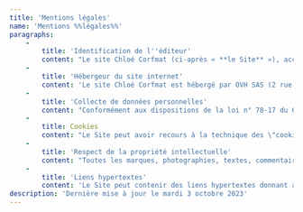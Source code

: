 ```yaml
---
title: 'Mentions légales'
name: 'Mentions %%légales%%'
paragraphs:
    -
        title: 'Identification de l''éditeur'
        content: "Le site Chloé Corfmat (ci-après « **le Site** »), accessible à l’adresse [https://chloecorfmat.fr](https://chloecorfmat.fr), est édité par Chloé Corfmat (ci-après « **l'Éditeur** »), dont le domicile est situé 2 Allée Anne-Marie Imbrecq, 44300 Nantes, France. Elle est immatriculée au RCS de Nantes sous le numéro XXX (en cours d'immatriculation).\nL'Éditeur peut être contacté à l’adresse mail [contact@chloecorfmat.fr](mailto:contact@chloecorfmat.fr) ou au numéro +33 7 50 34 60 70."
    -
        title: 'Hébergeur du site internet'
        content: 'Le site Chloé Corfmat est hébergé par OVH SAS (2 rue Kellermann, 59100 Roubaix, France). L’hébergeur est joignable par téléphone au numéro suivant : 1007.'
    -
        title: 'Collecte de données personnelles'
        content: "Conformément aux dispositions de la loi n° 78-17 du 6 janvier 1978 modifiée, relative à l'informatique, aux fichiers et aux libertés, l’utilisateur est informé que l'Éditeur procède à la collecte et au traitement de données personnelles, lors de la connexion au Site.\n\nLes données collectées servent principalement à permettre la mise à disposition de la Plateforme, son optimisation et sa sécurisation afin d’offrir aux utilisateurs un service de la meilleure qualité possible. Des données supplémentaires pourront éventuellement être collectées par l'Éditeur pour permettre la bonne exécution de contrats commerciaux conclus par l’entremise de la Plateforme avec l’utilisateur.\n\nL’utilisateur est informé qu’il dispose d'un droit d'accès, d'interrogation, de modification et de suppression des informations qui le concernent, à exercer à tout moment auprès de l'Éditeur soit directement sur le Site, soit par courrier postal adressé au 2 allée Anne-Marie Imbrecq, 44300 Nantes, soit par e-mail à l’adresse [contact@chloecorfmat.fr](mailto:contact@chloecorfmat.fr).\nLes informations recueillies pourront éventuellement être partagées à des tiers résidant dans l’Union Européenne dans les cas suivants :\n* Lorsque l’utilisateur publie, dans une zone de commentaire, des informations accessibles au public ;\n* Lorsque l’utilisateur y consent expressément ;\n* Lorsque la loi l’exige ou afin de coopérer à une enquête judiciaire à la demande exprès d’un détenteur de l’autorité publique ;\n* Pour l’exécution de prestations commerciales pour lesquelles est rendue nécessaire la coopération d’un tiers, notamment dans le cas où l’Éditeur choisirait de sous-traiter certaines de ses prestations par l’entremise de Services Tiers.\n\nLorsque certaines informations sont obligatoires pour accéder à des fonctionnalités spécifiques du Site, l'Éditeur indiquera ce caractère obligatoire au moment de la saisie des données.\n\nLes données personnelles collectées ne seront conservées que le temps nécessaire pour permettre la bonne utilisation du Site, empêcher les fraudes et abus, et satisfaire aux obligations légales et réglementaires de l'Éditeur concernant la gestion du Site."
    -
        title: Cookies
        content: "Le Site peut avoir recours à la technique des \"cookies\" telle que définie par la CNIL de la manière suivante :\n\n_\"Un cookie est un petit fichier stocké par un serveur dans le terminal (ordinateur, téléphone, etc.) d’un utilisateur et associé à un domaine web (c’est-à-dire dans la majorité des cas à l’ensemble des pages d’un même site web). Ce fichier est automatiquement renvoyé lors de contacts ultérieurs avec le même domaine._\n\n_Les cookies ont de multiples usages : ils peuvent servir à mémoriser votre identifiant client auprès d'un site marchand, le contenu courant de votre panier d'achat, la langue d’affichage de la page web, un identifiant permettant de tracer votre navigation à des fins statistiques ou publicitaires, etc.\"_\n\nInformation issue du site officiel de la CNIL ([https://www.cnil.fr/fr/glossaire](https://www.cnil.fr/fr/glossaire))\n\nCes cookies ont pour objectif de faciliter la navigation de l’utilisateur et d’améliorer la qualité du service proposé, en collectant des informations statistiques et relatives au trafic.\n\nL’utilisation de ces cookies est portée à la connaissance de l’utilisateur par le biais d’un bandeau lui demandant son consentement. \n\nSi l’utilisateur y consent, ce consentement est considéré comme valide pour une durée maximale de treize (13) mois.\n\nSi l’utilisateur ne consent pas à l’utilisation des cookies, l’Éditeur ne pourra lui garantir une expérience optimale sur le Site.\n\nLes cookies suivants sont utilisés sur le Site : Plausible."
    -
        title: 'Respect de la propriété intellectuelle'
        content: "Toutes les marques, photographies, textes, commentaires, illustrations, images animées ou non, séquences vidéo, sons, ainsi que toutes les applications informatiques qui pourraient être utilisées pour faire fonctionner le Site, et plus généralement tous les éléments reproduits ou utilisés sur le Site, sont protégés par les lois en vigueur au titre de la propriété intellectuelle.\n\nIls sont la propriété pleine et entière de l'Éditeur ou de ses partenaires, sauf mentions particulières. Toute reproduction, représentation, utilisation ou adaptation, sous quelque forme que ce soit, de tout ou partie de ces éléments, y compris les applications informatiques, sans l'accord préalable et écrit de l'Éditeur, sont strictement interdites. Le fait pour l'Éditeur de ne pas engager de procédure dès la prise de connaissance de ces utilisations non autorisées ne vaut pas acceptation desdites utilisations et renonciation aux poursuites.\n\nSeule l'utilisation pour un usage privé dans un cercle de famille est autorisée et toute autre utilisation est constitutive de contrefaçon et/ou d'atteinte aux droits voisins, sanctionnées par Code de la propriété intellectuelle.\n\nLa reprise de tout ou partie de ce contenu nécessite l'autorisation préalable de l'Éditeur ou du titulaire des droits sur ce contenu."
    -
        title: 'Liens hypertextes'
        content: 'Le Site peut contenir des liens hypertextes donnant accès à d''autres sites web édités et gérés par des tiers et non par l''Éditeur. L''Éditeur ne pourra être tenu responsable directement ou indirectement dans le cas où lesdits sites tiers ne respecteraient pas les dispositions légales.'
description: 'Dernière mise à jour le mardi 3 octobre 2023'
---
```



